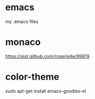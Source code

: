 # emacs
my .emacs files

# monaco
https://gist.github.com/rogerleite/99819

# color-theme
sudo apt-get install emacs-goodies-el

